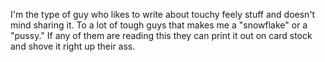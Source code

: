 I'm the type of guy who likes to write about touchy feely stuff and doesn't mind sharing it. To a lot of tough guys that makes me a "snowflake" or a "pussy." If any of them are reading this they can print it out on card stock and shove it right up their ass.